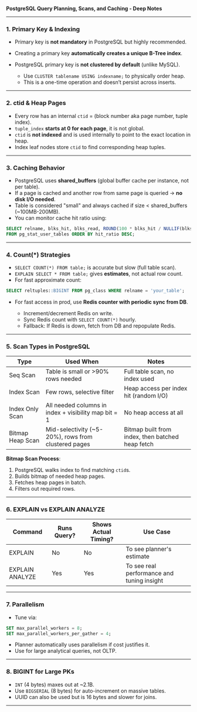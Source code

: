 **PostgreSQL Query Planning, Scans, and Caching - Deep Notes**

---

### 1. **Primary Key & Indexing**

* Primary key is **not mandatory** in PostgreSQL but highly recommended.
* Creating a primary key **automatically creates a unique B-Tree index**.
* PostgreSQL primary key is **not clustered by default** (unlike MySQL).

    * Use `CLUSTER tablename USING indexname;` to physically order heap.
    * This is a one-time operation and doesn’t persist across inserts.

---

### 2. **ctid & Heap Pages**

* Every row has an internal `ctid` = (block number aka page number, tuple index).
* `tuple_index` **starts at 0 for each page**, it is not global.
* `ctid` is **not indexed** and is used internally to point to the exact location in heap.
* Index leaf nodes store `ctid` to find corresponding heap tuples.

---

### 3. **Caching Behavior**

* PostgreSQL uses **shared\_buffers** (global buffer cache per instance, not per table).
* If a page is cached and another row from same page is queried → **no disk I/O needed**.
* Table is considered "small" and always cached if size < shared\_buffers (\~100MB-200MB).
* You can monitor cache hit ratio using:

```sql
SELECT relname, blks_hit, blks_read, ROUND(100 * blks_hit / NULLIF(blks_hit + blks_read, 0), 2) AS hit_ratio
FROM pg_stat_user_tables ORDER BY hit_ratio DESC;
```

---

### 4. **Count(\*) Strategies**

* `SELECT COUNT(*) FROM table;` is accurate but slow (full table scan).
* `EXPLAIN SELECT * FROM table;` gives **estimates**, not actual row count.
* For fast approximate count:

```sql
SELECT reltuples::BIGINT FROM pg_class WHERE relname = 'your_table';
```

* For fast access in prod, use **Redis counter with periodic sync from DB**.

    * Increment/decrement Redis on write.
    * Sync Redis count with `SELECT COUNT(*)` hourly.
    * Fallback: If Redis is down, fetch from DB and repopulate Redis.

---

### 5. **Scan Types in PostgreSQL**

| Type             | Used When                                            | Notes                                            |
| ---------------- | ---------------------------------------------------- | ------------------------------------------------ |
| Seq Scan         | Table is small or >90% rows needed                   | Full table scan, no index used                   |
| Index Scan       | Few rows, selective filter                           | Heap access per index hit (random I/O)           |
| Index Only Scan  | All needed columns in index + visibility map bit = 1 | No heap access at all                            |
| Bitmap Heap Scan | Mid-selectivity (\~5-20%), rows from clustered pages | Bitmap built from index, then batched heap fetch |

**Bitmap Scan Process**:

1. PostgreSQL walks index to find matching `ctid`s.
2. Builds bitmap of needed heap pages.
3. Fetches heap pages in batch.
4. Filters out required rows.

---

### 6. **EXPLAIN vs EXPLAIN ANALYZE**

| Command         | Runs Query? | Shows Actual Timing? | Use Case                                   |
| --------------- | ----------- | -------------------- | ------------------------------------------ |
| EXPLAIN         | No          | No                   | To see planner's estimate                  |
| EXPLAIN ANALYZE | Yes         | Yes                  | To see real performance and tuning insight |

---

### 7. **Parallelism**

* Tune via:

```sql
SET max_parallel_workers = 8;
SET max_parallel_workers_per_gather = 4;
```

* Planner automatically uses parallelism if cost justifies it.
* Use for large analytical queries, not OLTP.

---

### 8. **BIGINT for Large PKs**

* `INT` (4 bytes) maxes out at \~2.1B.
* Use `BIGSERIAL` (8 bytes) for auto-increment on massive tables.
* UUID can also be used but is 16 bytes and slower for joins.

---
